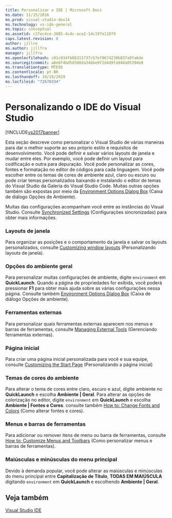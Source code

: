 ```yaml
---
title: Personalizar o IDE | Microsoft Docs
ms.date: 11/15/2016
ms.prod: visual-studio-dev14
ms.technology: vs-ide-general
ms.topic: conceptual
ms.assetid: c2fec4ce-3885-4c4c-ace2-14c197e11079
caps.latest.revision: 8
author: jillre
ms.author: jillfra
manager: jillfra
ms.openlocfilehash: c01c034fb08315737c57ef8674230b837a9fa6de
ms.sourcegitcommit: a8e8f4bd5d508da34bbe9f2d4d9fa94da0539de0
ms.translationtype: MTE95
ms.contentlocale: pt-BR
ms.lasthandoff: 10/19/2019
ms.locfileid: "72670334"
---
```

# <a name="personalizing-the-visual-studio-ide"></a>Personalizando o IDE do Visual Studio
[!INCLUDE[vs2017banner](../includes/vs2017banner.md)]

Esta seção descreve como personalizar o Visual Studio de várias maneiras para dar o melhor suporte ao seu próprio estilo e requisitos de desenvolvimento. Você pode definir e salvar vários layouts de janela e mudar entre eles. Por exemplo, você pode definir um layout para codificação e outra para depuração. Você pode personalizar as cores, fontes e formatação no editor de códigos para cada linguagem. Você pode escolher entre os temas de cores de ambiente azul, claro ou escuro ou pode criar temas personalizados baixando e instalando o editor de temas do Visual Studio da Galeria do Visual Studio Code. Muitas outras opções também são expostas por meio da [Environment Options Dialog Box](../ide/reference/environment-options-dialog-box.md) (Caixa de diálogo Opções de Ambiente).

 Muitas das configurações acompanham você entre as instâncias do Visual Studio. Consulte [Synchronized Settings](../ide/synchronized-settings-in-visual-studio.md) (Configurações sincronizadas) para obter mais informações.

### <a name="window-layouts"></a>Layouts de janela
 Para organizar as posições e o comportamento da janela e salvar os layouts personalizados, consulte [Customizing window layouts](../ide/customizing-window-layouts-in-visual-studio.md) (Personalizando layouts de janela).

### <a name="general-environment-options"></a>Opções do ambiente geral
 Para personalizar muitas configurações de ambiente, digite `environment` em **QuickLaunch**. Quando a página de propriedades for exibida, você poderá pressionar **F1** para obter mais ajuda sobre as várias configurações nessa página. Consulte também [Environment Options Dialog Box](../ide/reference/environment-options-dialog-box.md) (Caixa de diálogo Opções de ambiente).

### <a name="external-tools"></a>Ferramentas externas
 Para personalizar quais ferramentas externas aparecem nos menus e barras de ferramentas, consulte [Managing External Tools](../ide/managing-external-tools.md) (Gerenciando ferramentas externas).

### <a name="start-page"></a>Página inicial
 Para criar uma página inicial personalizada para você e sua equipe, consulte [Customizing the Start Page](../ide/customizing-the-start-page-for-visual-studio.md) (Personalizando a página inicial)

### <a name="environment-color-themes"></a>Temas de cores do ambiente
 Para alterar o tema de cores entre claro, escuro e azul, digite ambiente no **QuickLaunch** e escolha **Ambiente &#124; Geral**. Para alterar as opções de colorização no editor, digite `environment` em **QuickLaunch** e escolha **Ambiente &#124; Fontes e Cores**. consulte também [How to: Change Fonts and Colors](../ide/how-to-change-fonts-and-colors-in-visual-studio.md) (Como alterar fontes e cores).

### <a name="menus-and-toolbars"></a>Menus e barras de ferramentas
 Para adicionar ou remover itens de menu ou barra de ferramentas, consulte [How to: Customize Menus and Toolbars](../ide/how-to-customize-menus-and-toolbars-in-visual-studio.md) (Como personalizar menus e barras de ferramentas).

### <a name="main-menu-casing"></a>Maiúsculas e minúsculas do menu principal
 Devido à demanda popular, você pode alterar as maiúsculas e minúsculas do menu principal entre **Capitalização de Título**, **TODAS EM MAIÚSCULA** digitando `environment` em **QuickLaunch** e escolhendo **Ambiente &#124; Geral**.

## <a name="see-also"></a>Veja também
 [Visual Studio IDE](../ide/visual-studio-ide.md)
